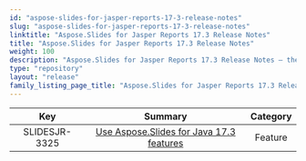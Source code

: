 ```yaml
---
id: "aspose-slides-for-jasper-reports-17-3-release-notes"
slug: "aspose-slides-for-jasper-reports-17-3-release-notes"
linktitle: "Aspose.Slides for Jasper Reports 17.3 Release Notes"
title: "Aspose.Slides for Jasper Reports 17.3 Release Notes"
weight: 100
description: "Aspose.Slides for Jasper Reports 17.3 Release Notes – the latest updates and fixes."
type: "repository"
layout: "release"
family_listing_page_title: "Aspose.Slides for Jasper Reports 17.3 Release Notes"
---
```


|**Key**|**Summary**|**Category**|
| :-: | :-: | :-: |
|SLIDESJR-3325|[Use Aspose.Slides for Java 17.3 features](/slides/java/release-notes/2017/aspose-slides-for-java-17-3-release-notes/)|Feature|

